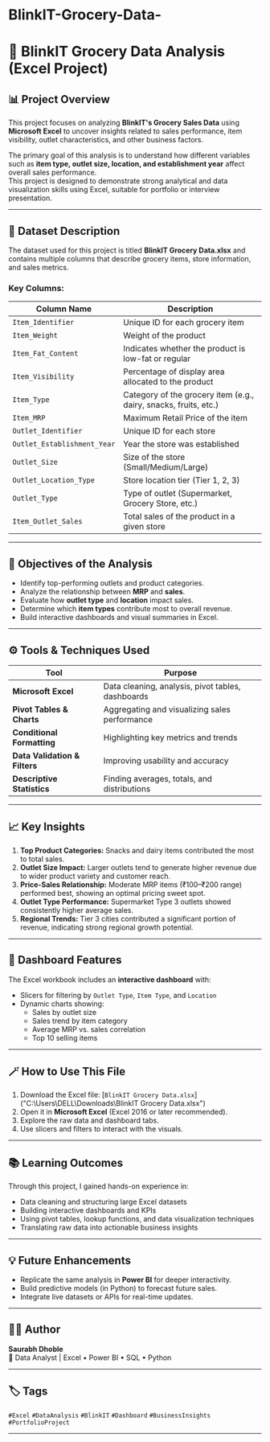 # BlinkIT-Grocery-Data-

# 🛒 BlinkIT Grocery Data Analysis (Excel Project)

## 📊 Project Overview
This project focuses on analyzing **BlinkIT's Grocery Sales Data** using **Microsoft Excel** to uncover insights related to sales performance, item visibility, outlet characteristics, and other business factors.  

The primary goal of this analysis is to understand how different variables such as **item type, outlet size, location, and establishment year** affect overall sales performance.  
This project is designed to demonstrate strong analytical and data visualization skills using Excel, suitable for portfolio or interview presentation.

---

## 📁 Dataset Description
The dataset used for this project is titled **BlinkIT Grocery Data.xlsx** and contains multiple columns that describe grocery items, store information, and sales metrics.

### **Key Columns:**
| Column Name | Description |
|--------------|-------------|
| `Item_Identifier` | Unique ID for each grocery item |
| `Item_Weight` | Weight of the product |
| `Item_Fat_Content` | Indicates whether the product is low-fat or regular |
| `Item_Visibility` | Percentage of display area allocated to the product |
| `Item_Type` | Category of the grocery item (e.g., dairy, snacks, fruits, etc.) |
| `Item_MRP` | Maximum Retail Price of the item |
| `Outlet_Identifier` | Unique ID for each store |
| `Outlet_Establishment_Year` | Year the store was established |
| `Outlet_Size` | Size of the store (Small/Medium/Large) |
| `Outlet_Location_Type` | Store location tier (Tier 1, 2, 3) |
| `Outlet_Type` | Type of outlet (Supermarket, Grocery Store, etc.) |
| `Item_Outlet_Sales` | Total sales of the product in a given store |

---

## 🧠 Objectives of the Analysis
- Identify top-performing outlets and product categories.  
- Analyze the relationship between **MRP** and **sales**.  
- Evaluate how **outlet type** and **location** impact sales.  
- Determine which **item types** contribute most to overall revenue.  
- Build interactive dashboards and visual summaries in Excel.

---

## ⚙️ Tools & Techniques Used
| Tool | Purpose |
|------|----------|
| **Microsoft Excel** | Data cleaning, analysis, pivot tables, dashboards |
| **Pivot Tables & Charts** | Aggregating and visualizing sales performance |
| **Conditional Formatting** | Highlighting key metrics and trends |
| **Data Validation & Filters** | Improving usability and accuracy |
| **Descriptive Statistics** | Finding averages, totals, and distributions |

---

## 📈 Key Insights
1. **Top Product Categories:** Snacks and dairy items contributed the most to total sales.  
2. **Outlet Size Impact:** Larger outlets tend to generate higher revenue due to wider product variety and customer reach.  
3. **Price-Sales Relationship:** Moderate MRP items (₹100–₹200 range) performed best, showing an optimal pricing sweet spot.  
4. **Outlet Type Performance:** Supermarket Type 3 outlets showed consistently higher average sales.  
5. **Regional Trends:** Tier 3 cities contributed a significant portion of revenue, indicating strong regional growth potential.

---

## 🧩 Dashboard Features
The Excel workbook includes an **interactive dashboard** with:
- Slicers for filtering by `Outlet Type`, `Item Type`, and `Location`
- Dynamic charts showing:
  - Sales by outlet size  
  - Sales trend by item category  
  - Average MRP vs. sales correlation  
  - Top 10 selling items  

---

## 🪄 How to Use This File
1. Download the Excel file: [`BlinkIT Grocery Data.xlsx`]("C:\Users\DELL\Downloads\BlinkIT Grocery Data.xlsx")
2. Open it in **Microsoft Excel** (Excel 2016 or later recommended).
3. Explore the raw data and dashboard tabs.
4. Use slicers and filters to interact with the visuals.

---

## 📚 Learning Outcomes
Through this project, I gained hands-on experience in:
- Data cleaning and structuring large Excel datasets  
- Building interactive dashboards and KPIs  
- Using pivot tables, lookup functions, and data visualization techniques  
- Translating raw data into actionable business insights  

---

## 💡 Future Enhancements
- Replicate the same analysis in **Power BI** for deeper interactivity.  
- Build predictive models (in Python) to forecast future sales.  
- Integrate live datasets or APIs for real-time updates.  

---

## 👨‍💻 Author
**Saurabh Dhoble**  
📍 Data Analyst | Excel • Power BI • SQL • Python   
 
---

## 🏷️ Tags
`#Excel` `#DataAnalysis` `#BlinkIT` `#Dashboard` `#BusinessInsights` `#PortfolioProject`

---

